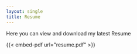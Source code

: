 ```yaml
---
layout: single
title: Resume
---
```


Here you can view and download my latest Resume

{{< embed-pdf url="resume.pdf" >}}